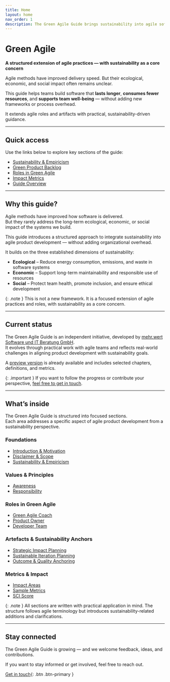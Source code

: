 ```yaml
---
title: Home
layout: home
nav_order: 1
description: The Green Agile Guide brings sustainability into agile software development with clear roles, values, and metrics.
---
```


# Green Agile  
**A structured extension of agile practices — with sustainability as a core concern**

Agile methods have improved delivery speed. But their ecological, economic, and social impact often remains unclear.

This guide helps teams build software that **lasts longer**, **consumes fewer resources**, and **supports team well-being** — without adding new frameworks or process overhead.

It extends agile roles and artifacts with practical, sustainability-driven guidance.

---

## Quick access

Use the links below to explore key sections of the guide:

- [Sustainability & Empiricism](/guide/sustainability-and-empiricism)
- [Green Product Backlog](/guide/artifacts/product-backlog)
- [Roles in Green Agile](/guide/roles)
- [Impact Metrics](/metrics)
- [Guide Overview](/guide)

---

## Why this guide?

Agile methods have improved how software is delivered.  
But they rarely address the long-term ecological, economic, or social impact of the systems we build.

This guide introduces a structured approach to integrate sustainability into agile product development — without adding organizational overhead.

It builds on the three established dimensions of sustainability:

- **Ecological** – Reduce energy consumption, emissions, and waste in software systems  
- **Economic** – Support long-term maintainability and responsible use of resources  
- **Social** – Protect team health, promote inclusion, and ensure ethical development

{: .note }
This is not a new framework. It is a focused extension of agile practices and roles, with sustainability as a core concern.

---

## Current status

The Green Agile Guide is an independent initiative, developed by [mehr.wert Software und IT Beratung GmbH](https://mehrwert.tech).  
It evolves through practical work with agile teams and reflects real-world challenges in aligning product development with sustainability goals.

A [preview version](/guide) is already available and includes selected chapters, definitions, and metrics.

{: .important }
If you want to follow the progress or contribute your perspective, [feel free to get in touch](mailto:kontakt@mehrwert.tech).

---

## What’s inside

The Green Agile Guide is structured into focused sections.  
Each area addresses a specific aspect of agile product development from a sustainability perspective.

### Foundations

- [Introduction & Motivation](/guide/introduction)
- [Disclaimer & Scope](/guide/disclaimer)
- [Sustainability & Empiricism](/guide/sustainability-and-empiricism)

### Values & Principles

- [Awareness](/guide/values/awareness)
- [Responsibility](/guide/values/responsibility)

### Roles in Green Agile

- [Green Agile Coach](/guide/roles/green-agile-coach)
- [Product Owner](/guide/roles/product-owner)
- [Developer Team](/guide/roles/developer-team)

### Artefacts & Sustainability Anchors
- [Strategic Impact Planning](/guide/artefacts/strategic-impact-planning) 
- [Sustainable Iteration Planning](/guide/artefacts/sustainable-iteration-planning)
- [Outcome & Quality Anchoring](/guide/artefacts/outcome-quality-anchoring)

### Metrics & Impact

- [Impact Areas](/metrics)
- [Sample Metrics](/metrics/sample)
- [SCI Score](/metrics/sci)

{: .note }
All sections are written with practical application in mind. The structure follows agile terminology but introduces sustainability-related additions and clarifications.

---

## Stay connected

The Green Agile Guide is growing — and we welcome feedback, ideas, and contributions.

If you want to stay informed or get involved, feel free to reach out.

[Get in touch](mailto:kontakt@mehrwert.tech){: .btn .btn-primary }

<!-- Footer icons handled via footer.html -->